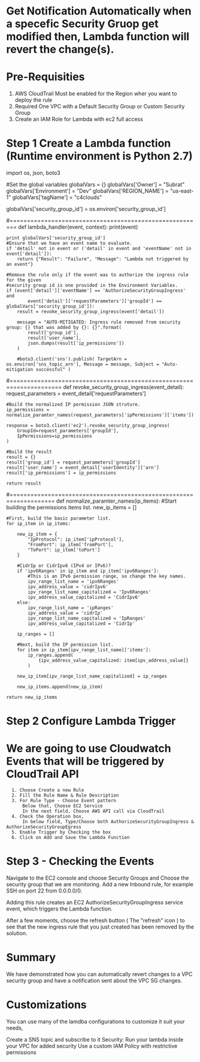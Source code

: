 # Get Notification Automatically when a specefic Security Gruop get modified then, Lambda function will revert the change(s).


# Pre-Requisities
1. AWS CloudTrail Must be enabled for the Region wher you want to deploy the rule
2. Required One VPC with a Default Security Group or Custom Security Group
3. Create an IAM Role for Lambda with ec2 full access 

# Step 1 Create a Lambda function (Runtime environment is Python 2.7)

import os, json, boto3

#Set the global variables
globalVars  = {}
globalVars['Owner']                 = "Subrat"
globalVars['Environment']           = "Dev"
globalVars['REGION_NAME']           = "us-east-1"
globalVars['tagName']               = "c4clouds"

globalVars['security_group_id']     = os.environ['security_group_id']

#========================================================
def lambda_handler(event, context):
    print(event)

    print globalVars['security_group_id']
    #Ensure that we have an event name to evaluate.
    if 'detail' not in event or ('detail' in event and 'eventName' not in event['detail']):
        return {"Result": "Failure", "Message": "Lambda not triggered by an event"}

    #Remove the rule only if the event was to authorize the ingress rule for the given
    #security group id is one provided in the Environment Variables.
    if (event['detail']['eventName'] == 'AuthorizeSecurityGroupIngress' and
            event['detail']['requestParameters']['groupId'] == globalVars['security_group_id']):
        result = revoke_security_group_ingress(event['detail'])

        message = "AUTO-MITIGATED: Ingress rule removed from security group: {} that was added by {}: {}".format(
            result['group_id'],
            result['user_name'],
            json.dumps(result['ip_permissions'])
        )

        #boto3.client('sns').publish( TargetArn = os.environ['sns_topic_arn'], Message = message, Subject = "Auto-mitigation successful" )

#=====================================================================
def revoke_security_group_ingress(event_detail):
    request_parameters = event_detail['requestParameters']

    #Build the normalized IP permission JSON struture.
    ip_permissions = normalize_paramter_names(request_parameters['ipPermissions']['items'])

    response = boto3.client('ec2').revoke_security_group_ingress(
        GroupId=request_parameters['groupId'],
        IpPermissions=ip_permissions
    )

    #Build the result
    result = {}
    result['group_id'] = request_parameters['groupId']
    result['user_name'] = event_detail['userIdentity']['arn']
    result['ip_permissions'] = ip_permissions

    return result


#===================================================================
def normalize_paramter_names(ip_items):
    #Start building the permissions items list.
    new_ip_items = []

    #First, build the basic parameter list.
    for ip_item in ip_items:

        new_ip_item = {
            "IpProtocol": ip_item['ipProtocol'],
            "FromPort": ip_item['fromPort'],
            "ToPort": ip_item['toPort']
        }

        #CidrIp or CidrIpv6 (IPv4 or IPv6)?
        if 'ipv6Ranges' in ip_item and ip_item['ipv6Ranges']:
            #This is an IPv6 permission range, so change the key names.
            ipv_range_list_name = 'ipv6Ranges'
            ipv_address_value = 'cidrIpv6'
            ipv_range_list_name_capitalized = 'Ipv6Ranges'
            ipv_address_value_capitalized = 'CidrIpv6'
        else:
            ipv_range_list_name = 'ipRanges'
            ipv_address_value = 'cidrIp'
            ipv_range_list_name_capitalized = 'IpRanges'
            ipv_address_value_capitalized = 'CidrIp'

        ip_ranges = []

        #Next, build the IP permission list.
        for item in ip_item[ipv_range_list_name]['items']:
            ip_ranges.append(
                {ipv_address_value_capitalized: item[ipv_address_value]}
            )

        new_ip_item[ipv_range_list_name_capitalized] = ip_ranges

        new_ip_items.append(new_ip_item)

    return new_ip_items
    
  # Step 2 Configure Lambda Trigger
  
  # We are going to use Cloudwatch Events that will be triggered by CloudTrail API

      1. Choose Create a new Rule
      2. Fill the Rule Name & Rule Description
      3. For Rule Type - Choose Event pattern
          Below that, Choose EC2 Service
          In the next field, Choose AWS API call via CloudTrail
      4. Check the Operation box,
          In below field, Type/Choose both AuthorizeSecurityGroupIngress & AuthorizeSecurityGroupEgress
      5. Enable Trigger by Checking the box
      6. Click on Add and Save the Lambda Function
      
 # Step 3 - Checking the Events
 Navigate to the EC2 console and choose Security Groups and Choose the security group that we are monitoring. Add a new Inbound rule, for example SSH on port 22 from 0.0.0.0/0.

Adding this rule creates an EC2 AuthorizeSecurityGroupIngress service event, which triggers the Lambda function.

After a few moments, choose the refresh button ( The "refresh" icon ) to see that the new ingress rule that you just created has been removed by the solution.

# Summary
We have demonstrated how you can automatically revert changes to a VPC security group and have a notification sent about the VPC SG changes.

# Customizations
You can use many of the lamdba configurations to customize it suit your needs,

Create a SNS topic and subscribe to it
Security: Run your lambda inside your VPC for added security
Use a custom IAM Policy with restrictive permissions
